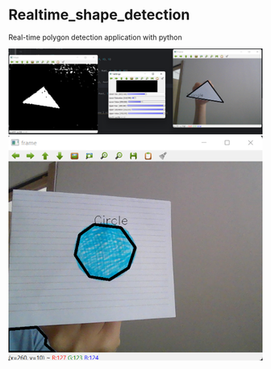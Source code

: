 # Realtime_shape_detection
Real-time polygon detection application with python

![görüntü](https://github.com/MerveKayali/Realtime_shape_detection/blob/main/Ekran%20G%C3%B6r%C3%BCnt%C3%BCs%C3%BC%20(184).png?raw=true)
![görüntü](https://github.com/MerveKayali/Realtime_shape_detection/blob/main/Ekran%20G%C3%B6r%C3%BCnt%C3%BCs%C3%BC%20(186).png?raw=true)
